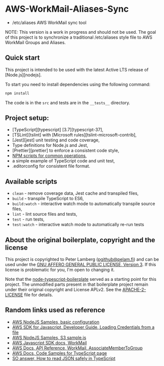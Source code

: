 # AWS-WorkMail-Aliases-Sync

* /etc/aliases AWS WorkMail sync tool

NOTE: This version is a work in progress and should not be used.
The goal of this project is to synchronize a traditional /etc/aliases
style file to AWS WorkMail Groups and Aliases. 

## Quick start

This project is intended to be used with the latest Active LTS release of [Node.js][nodejs]. 

To start you need to install dependencies using the following command:
```sh
npm install
```

The code is in the `src` and tests are in the `__tests__` directory.

## Project setup:

+ [TypeScript][typescript] [3.7][typescript-37],
+ [TSLint][tslint] with [Microsoft rules][tslint-microsoft-contrib],
+ [Jest][jest] unit testing and code coverage,
+ Type definitions for Node.js and Jest,
+ [Prettier][prettier] to enforce a consistent code style,
+ [NPM scripts for common operations](#available-scripts),
+ a simple example of TypeScript code and unit test,
+ .editorconfig for consistent file format.

## Available scripts

+ `clean` - remove coverage data, Jest cache and transpiled files,
+ `build` - transpile TypeScript to ES6,
+ `build:watch` - interactive watch mode to automatically transpile source files,
+ `lint` - lint source files and tests,
+ `test` - run tests,
+ `test:watch` - interactive watch mode to automatically re-run tests

## About the original boilerplate, copyright and the license

This project is copyrighted to Peter Lamberg (pgithub@pelam.fi)
and can be used under the [GNU AFFERO GENERAL PUBLIC LICENSE, Version 3](GNU-AGPL-3-0-LICENSE).
If this license is problematic for you, I'm open to changing it.


Note that the [node-typescript-boilerplate](https://github.com/jsynowiec/node-typescript-boilerplate) served
as a starting point for this project. The unmodified parts present in that boilerplate project
remain under their original copyright and License APLv2. See the [APACHE-2-LICENSE](https://github.com/jsynowiec/node-typescript-boilerplate/blob/master/LICENSE) file for details.

## Random links used as reference
  * [AWS NodeJS Samples, basic configuration](https://github.com/aws-samples/aws-nodejs-sample#basic-configuration)
  * [AWS SDK for Javascript, Developer Guide, Loading Credentials from a file](https://docs.aws.amazon.com/sdk-for-javascript/v2/developer-guide/loading-node-credentials-json-file.html)
  * [AWS NodeJS Samples, S3 sample.js](https://github.com/aws-samples/aws-nodejs-sample/blob/master/sample.js)
  * [AWS Javascript SDK docs, WorkMail](https://docs.aws.amazon.com/AWSJavaScriptSDK/latest/AWS/WorkMail.html)
  * [AWS Docs, API Reference, WorkMail, AssociateMemberToGroup](https://docs.aws.amazon.com/workmail/latest/APIReference/API_AssociateMemberToGroup.html)
  * [AWS Docs, Code Samples for TypeScript page](https://docs.aws.amazon.com/code-samples/latest/catalog/code-catalog-typescript.html)
  * [SO answer, How to read JSON safely in TypeScript](https://stackoverflow.com/a/52591988/1148030)
